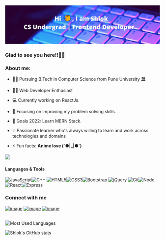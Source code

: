 ![Banner](Shlok_Banner.gif)

<h3>Glad to see you here!!🙋‍♂️</h3>

### About me:

- 👨‍🎓 Pursuing B.Tech in Computer Science  from Pune University 🏛

- 👨‍💻 Web Developer Enthusiast

- 💻 Currently working on ReactJs.

- 🎯 Focusing on improving my problem solving skills.

- 🥅 Goals 2022: Learn MERN Stack.

- 💡 Passionate learner who's always willing to learn and work across technologies and domains

- ⚡ Fun facts: **Anime love (`●|_|●´)**

![](https://komarev.com/ghpvc/?username=Shlok-02&color=blue)

<h4>Languages & Tools</h4>


<img  height="50px" alt="JavaScript" src="https://cdn.jsdelivr.net/gh/devicons/devicon/icons/javascript/javascript-original.svg"></img><img height="50px" alt="C++" src="https://cdn.jsdelivr.net/gh/devicons/devicon/icons/cplusplus/cplusplus-original.svg"> </img><img height="50px" alt="HTML5" src="https://cdn.jsdelivr.net/gh/devicons/devicon/icons/html5/html5-original-wordmark.svg"></img><img height="50px" alt="CSS3" src="https://cdn.jsdelivr.net/gh/devicons/devicon/icons/css3/css3-original-wordmark.svg"></img><img height="50px" alt="Bootstrap" src="https://cdn.jsdelivr.net/gh/devicons/devicon/icons/bootstrap/bootstrap-original.svg"></img> <img height="50px" alt="jQuery" src="https://cdn.jsdelivr.net/gh/devicons/devicon/icons/jquery/jquery-original-wordmark.svg"> </img><img height="50px" alt="Git" src="https://cdn.jsdelivr.net/gh/devicons/devicon/icons/git/git-original-wordmark.svg"></img><img height="50px" alt="Node" src="https://cdn.jsdelivr.net/gh/devicons/devicon/icons/nodejs/nodejs-original-wordmark.svg"></img> <img height="50px" alt="React" src="https://cdn.jsdelivr.net/gh/devicons/devicon/icons/react/react-original-wordmark.svg"></img><img height="50px" alt="Express" src="https://cdn.jsdelivr.net/gh/devicons/devicon/icons/express/express-original-wordmark.svg"></img>

### Connect with me

[![image](https://img.shields.io/badge/Gmail-D14836?style=for-the-badge&logo=gmail&logoColor=white)](mailto:shlok.gangatirkar02@gmail.com)
 [![image](https://img.shields.io/badge/LinkedIn-0077B5?style=for-the-badge&logo=linkedin&logoColor=white)](https://www.linkedin.com/in/shlok-gangatirkar-235a131a6/)
 [![image](https://img.shields.io/badge/GitHub-100000?style=for-the-badge&logo=github&logoColor=white)](https://github.com/Shlok-02)
 <br><br>

![Most Used Languages](https://github-readme-stats.vercel.app/api/top-langs/?username=Shlok-02&layout=compact&theme=radical&langs_count=10)

![Shlok's GitHub stats](https://github-readme-stats.vercel.app/api?username=Shlok-02&theme=midnight-purple&show_icons=true)
